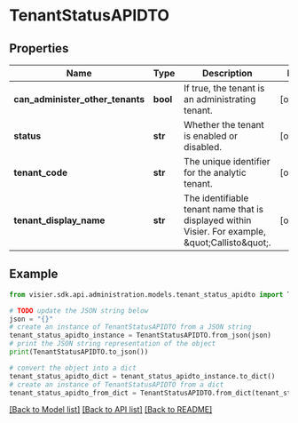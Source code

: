 # TenantStatusAPIDTO


## Properties

Name | Type | Description | Notes
------------ | ------------- | ------------- | -------------
**can_administer_other_tenants** | **bool** | If true, the tenant is an administrating tenant. | [optional] 
**status** | **str** | Whether the tenant is enabled or disabled. | [optional] 
**tenant_code** | **str** | The unique identifier for the analytic tenant. | [optional] 
**tenant_display_name** | **str** | The identifiable tenant name that is displayed within Visier. For example, \&quot;Callisto\&quot;. | [optional] 

## Example

```python
from visier.sdk.api.administration.models.tenant_status_apidto import TenantStatusAPIDTO

# TODO update the JSON string below
json = "{}"
# create an instance of TenantStatusAPIDTO from a JSON string
tenant_status_apidto_instance = TenantStatusAPIDTO.from_json(json)
# print the JSON string representation of the object
print(TenantStatusAPIDTO.to_json())

# convert the object into a dict
tenant_status_apidto_dict = tenant_status_apidto_instance.to_dict()
# create an instance of TenantStatusAPIDTO from a dict
tenant_status_apidto_from_dict = TenantStatusAPIDTO.from_dict(tenant_status_apidto_dict)
```
[[Back to Model list]](../README.md#documentation-for-models) [[Back to API list]](../README.md#documentation-for-api-endpoints) [[Back to README]](../README.md)


